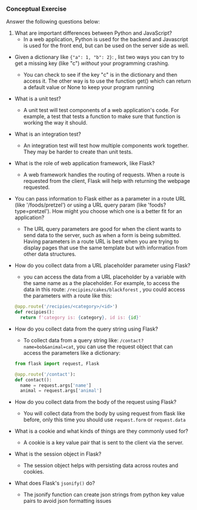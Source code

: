 ### Conceptual Exercise

Answer the following questions below:

1. What are important differences between Python and JavaScript?
   * In a web application, Python is used for the backend and Javascript is used for the front end, but can be used on the server side as well. 

- Given a dictionary like ``{"a": 1, "b": 2}``: , list two ways you
  can try to get a missing key (like "c") *without* your programming
  crashing.
  * You can check to see if the key "c" is in the dictionary and then access it. The other way is to use the function get() which can return a default value or None to keep your program running

- What is a unit test?
  * A unit test will test components of a web application's code. For example, a test that tests a function to make sure that function is working the way it should.

- What is an integration test?
  * An integration test will test how multiple components work together. They may be harder to create than unit tests.

- What is the role of web application framework, like Flask?
  * A web framework handles the routing of requests. When a route is requested from the client, Flask will help with returning the webpage requested.

- You can pass information to Flask either as a parameter in a route URL
  (like '/foods/pretzel') or using a URL query param (like
  'foods?type=pretzel'). How might you choose which one is a better fit
  for an application?
  * The URL query parameters are good for when the client wants to send data to the server, such as when a form is being submitted. Having parameters in a route URL is best when you are trying to display pages that use the same template but with information from other data structures. 

- How do you collect data from a URL placeholder parameter using Flask?
  * you can access the data from a URL placeholder by a variable with the same name as a the placeholder. For example, to access the data in this route: ```/recipies/cakes/blackforest``` , you could access the parameters with a route like this:
  ```python
  @app.route('/recipies/<category>/<id>')
  def recipies():
    return f'category is: {category}, id is: {id}'
  ```

- How do you collect data from the query string using Flask?
  * To collect data from a query string like: ```/contact?name=bob&animal=cat```, you can use the request object that can access the parameters like a dictionary:
  ```python
  from flask import request, Flask

  @app.route('/contact'):
  def contact():
    name = request.args['name']
    animal = request.args['animal']
  ```

- How do you collect data from the body of the request using Flask?
  * You will collect data from the body by using request from flask like before, only this time you should use ```request.form``` or ```request.data``` 

- What is a cookie and what kinds of things are they commonly used for?
  * A cookie is a key value pair that is sent to the client via the server.

- What is the session object in Flask?
  * The session object helps with persisting data across routes and cookies. 

- What does Flask's `jsonify()` do?
  * The jsonify function can create json strings from python key value pairs to avoid json formatting issues